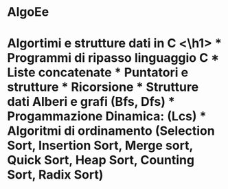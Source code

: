 # AlgoEe

<h1> Algortimi e strutture dati in C <\h1>
* Programmi di ripasso linguaggio C
* Liste concatenate
* Puntatori e strutture
* Ricorsione
* Strutture dati Alberi e grafi (Bfs, Dfs)
* Progammazione Dinamica: (Lcs)
* Algoritmi di ordinamento (Selection Sort, Insertion Sort, Merge sort, Quick Sort, Heap Sort, Counting Sort, Radix Sort)
